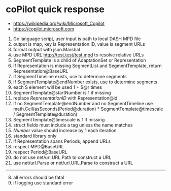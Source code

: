 # coPilot quick response

- <https://wikipedia.org/wiki/Microsoft_Copilot>
- https://copilot.microsoft.com

1. Go language script, user input is path to local DASH MPD file
2. output is map, key is Representation ID, value is segment URLs
3. format output with json.Marshal
4. use MPD URL http://test.test/test.mpd to resolve relative URLs
5. SegmentTemplate is a child of AdaptationSet or Representation
6. if Representation is missing SegmentList and SegmentTemplate, return
   Representation@BaseURL
7. if SegmentTimeline exists, use to determine segments
8. if SegmentTemplate@endNumber exists, use to determine segments
9. each S element will be used 1 + S@r times
10. SegmentTemplate@startNumber is 1 if missing
11. replace $RepresentationID$ with Representation@id
12. if no SegmentTemplate@endNumber and no SegmentTimeline use
   math.Ceil(asSeconds(Period@duration) * SegmentTemplate@timescale / SegmentTemplate@duration)
13. SegmentTemplate@timescale is 1 if missing
14. struct fields must include a tag unless the name matches
15. $Number$ value should increase by 1 each iteration
16. standard library only
17. if Representation spans Periods, append URLs
18. respect MPD@BaseURL
19. respect Period@BaseURL
20. do not use net/url.URL.Path to construct a URL
21. use net/url.Parse or net/url.URL.Parse to construct a URL

---

8. all errors should be fatal
9. if logging use standard error
